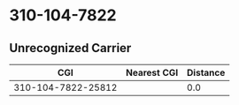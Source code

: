 # 310-104-7822
## Unrecognized Carrier


| CGI | Nearest CGI | Distance |
|-----|-------------|----------|
| 310-104-7822-25812 |  | 0.0 |
